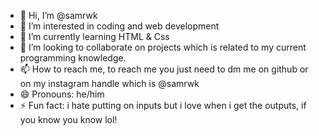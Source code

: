 - 👋 Hi, I’m @samrwk
- 👀 I’m interested in coding and web development 
- 🌱 I’m currently learning HTML & Css
- 💞️ I’m looking to collaborate on projects which is related to my current programming knowledge.  
- 📫 How to reach me, to reach me you just need to dm me on github or on my instagram handle which is @samrwk
- 😄 Pronouns: he/him
- ⚡ Fun fact: i hate putting on inputs but i love when i get the outputs, if you know you know lol!

<!---
samrwk/samrwk is a ✨ special ✨ repository because its `README.md` (this file) appears on your GitHub profile.
You can click the Preview link to take a look at your changes.
--->
